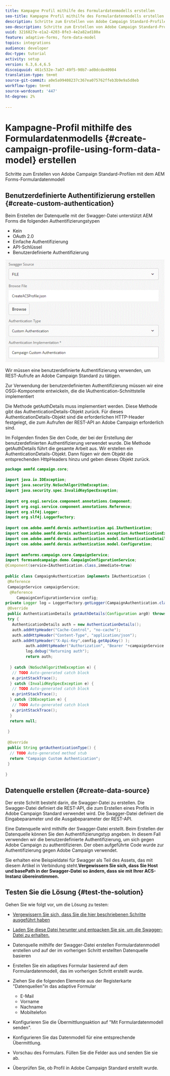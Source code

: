 ```yaml
---
title: Kampagne Profil mithilfe des Formulardatenmodells erstellen
seo-title: Kampagne Profil mithilfe des Formulardatenmodells erstellen
description: Schritte zum Erstellen von Adobe Campaign Standard-Profilen mit dem AEM Forms-Formulardatenmodell
seo-description: Schritte zum Erstellen von Adobe Campaign Standard-Profilen mit dem AEM Forms-Formulardatenmodell
uuid: 3216827e-e1a2-4203-8fe3-4e2a82ad180a
feature: adaptive-forms, form-data-model
topics: integrations
audience: developer
doc-type: tutorial
activity: setup
version: 6.3,6.4,6.5
discoiquuid: 461c532e-7a07-49f5-90b7-ad0dcde40984
translation-type: tm+mt
source-git-commit: a0e5a99408237c367ea075762ffeb3b9e9a5d8eb
workflow-type: tm+mt
source-wordcount: '447'
ht-degree: 2%

---
```



# Kampagne-Profil mithilfe des Formulardatenmodells {#create-campaign-profile-using-form-data-model} erstellen

Schritte zum Erstellen von Adobe Campaign Standard-Profilen mit dem AEM Forms-Formulardatenmodell

## Benutzerdefinierte Authentifizierung erstellen {#create-custom-authentication}

Beim Erstellen der Datenquelle mit der Swagger-Datei unterstützt AEM Forms die folgenden Authentifizierungstypen

* Kein
* OAuth 2.0
* Einfache Authentifizierung
* API-Schlüssel
* Benutzerdefinierte Authentifizierung

![campaingfdm](assets/campaignfdm.gif)

Wir müssen eine benutzerdefinierte Authentifizierung verwenden, um REST-Aufrufe an Adobe Campaign Standard zu tätigen.

Zur Verwendung der benutzerdefinierten Authentifizierung müssen wir eine OSGi-Komponente entwickeln, die die IAuthentication-Schnittstelle implementiert

Die Methode getAuthDetails muss implementiert werden. Diese Methode gibt das AuthenticationDetails-Objekt zurück. Für dieses AuthenticationDetails-Objekt sind die erforderlichen HTTP-Header festgelegt, die zum Aufrufen der REST-API an Adobe Campaign erforderlich sind.

Im Folgenden finden Sie den Code, der bei der Erstellung der benutzerdefinierten Authentifizierung verwendet wurde. Die Methode getAuthDetails führt die gesamte Arbeit aus. Wir erstellen ein AuthenticationDetails-Objekt. Dann fügen wir dem Objekt die entsprechenden HttpHeaders hinzu und geben dieses Objekt zurück.

```java
package aemfd.campaign.core;

import java.io.IOException;
import java.security.NoSuchAlgorithmException;
import java.security.spec.InvalidKeySpecException;

import org.osgi.service.component.annotations.Component;
import org.osgi.service.component.annotations.Reference;
import org.slf4j.Logger;
import org.slf4j.LoggerFactory;

import com.adobe.aemfd.dermis.authentication.api.IAuthentication;
import com.adobe.aemfd.dermis.authentication.exception.AuthenticationException;
import com.adobe.aemfd.dermis.authentication.model.AuthenticationDetails;
import com.adobe.aemfd.dermis.authentication.model.Configuration;

import aemforms.campaign.core.CampaignService;
import formsandcampaign.demo.CampaignConfigurationService;
@Component(service=IAuthentication.class,immediate=true)

public class CampaignAuthentication implements IAuthentication {
 @Reference
 CampaignService campaignService;
  @Reference
     CampaignConfigurationService config;
private Logger log = LoggerFactory.getLogger(CampaignAuthentication.class);
 @Override
 public AuthenticationDetails getAuthDetails(Configuration arg0) throws AuthenticationException {
 try {
   AuthenticationDetails auth = new AuthenticationDetails();
   auth.addHttpHeader("Cache-Control", "no-cache");
   auth.addHttpHeader("Content-Type", "application/json");
   auth.addHttpHeader("X-Api-Key",config.getApiKey() );
         auth.addHttpHeader("Authorization", "Bearer "+campaignService.getAccessToken());
         log.debug("Returning auth");
         return auth;
   
  } catch (NoSuchAlgorithmException e) {
   // TODO Auto-generated catch block
   e.printStackTrace();
  } catch (InvalidKeySpecException e) {
   // TODO Auto-generated catch block
   e.printStackTrace();
  } catch (IOException e) {
   // TODO Auto-generated catch block
   e.printStackTrace();
  }
  return null;
  
 }

 @Override
 public String getAuthenticationType() {
  // TODO Auto-generated method stub
  return "Campaign Custom Authentication";
 }

}
```

## Datenquelle erstellen {#create-data-source}

Der erste Schritt besteht darin, die Swagger-Datei zu erstellen. Die Swagger-Datei definiert die REST-API, die zum Erstellen eines Profils in Adobe Campaign Standard verwendet wird. Die Swagger-Datei definiert die Eingabeparameter und die Ausgabeparameter der REST-API.

Eine Datenquelle wird mithilfe der Swagger-Datei erstellt. Beim Erstellen der Datenquelle können Sie den Authentifizierungstyp angeben. In diesem Fall verwenden wir die benutzerdefinierte Authentifizierung, um sich gegen Adobe Campaign zu authentifizieren. Der oben aufgeführte Code wurde zur Authentifizierung gegen Adobe Campaign verwendet.

Sie erhalten eine Beispieldatei für Swagger als Teil des Assets, das mit diesem Artikel in Verbindung steht.**Vergewissern Sie sich, dass Sie Host und basePath in der Swagger-Datei so ändern, dass sie mit Ihrer ACS-Instanz übereinstimmen.**

## Testen Sie die Lösung {#test-the-solution}

Gehen Sie wie folgt vor, um die Lösung zu testen:
* [Vergewissern Sie sich, dass Sie die hier beschriebenen Schritte ausgeführt haben](aem-forms-with-campaign-standard-getting-started-tutorial.md)
* [Laden Sie diese Datei herunter und entpacken Sie sie, um die Swagger-Datei zu erhalten.](assets/create-acs-profile-swagger-file.zip)
* Datenquelle mithilfe der Swagger-Datei erstellen
Formulardatenmodell erstellen und auf der im vorherigen Schritt erstellten Datenquelle basieren
* Erstellen Sie ein adaptives Formular basierend auf dem Formulardatenmodell, das im vorherigen Schritt erstellt wurde.
* Ziehen Sie die folgenden Elemente aus der Registerkarte &quot;Datenquellen&quot;in das adaptive Formular

   * E-Mail
   * Vorname
   * Nachname
   * Mobiltelefon

* Konfigurieren Sie die Übermittlungsaktion auf &quot;Mit Formulardatenmodell senden&quot;.
* Konfigurieren Sie das Datenmodell für eine entsprechende Übermittlung.
* Vorschau des Formulars. Füllen Sie die Felder aus und senden Sie sie ab.
* Überprüfen Sie, ob Profil in Adobe Campaign Standard erstellt wurde.

